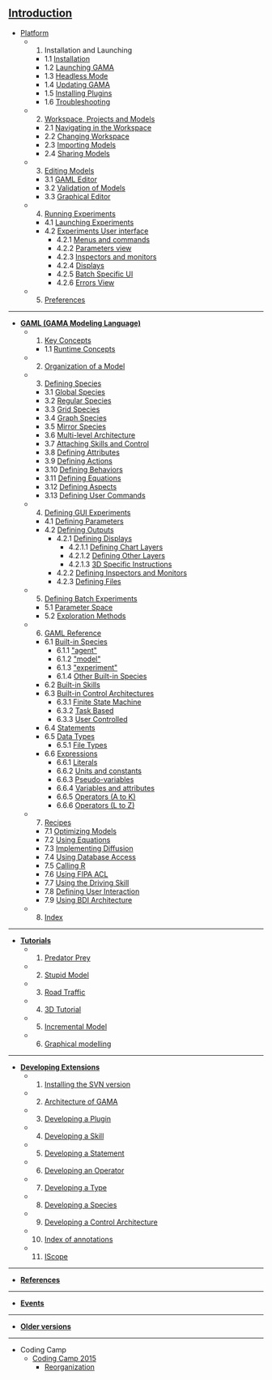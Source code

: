 **[Introduction](G__Overview)**
---
  * [Platform](G__Platform)
    * 1. Installation and Launching
      * 1.1 [Installation](G__Installation)
      * 1.2 [Launching GAMA](G__Launching)
      * 1.3 [Headless Mode](G__Headless)
      * 1.4 [Updating GAMA](G__Updating)
      * 1.5 [Installing Plugins](G__InstallingPlugins)
      * 1.6 [Troubleshooting](G__Troubleshooting)
    * 2. [Workspace, Projects and Models](G__Workspace)
      * 2.1 [Navigating in the Workspace](G__NavigatingWorkspace)
      * 2.2 [Changing Workspace](G__ChangingWorkspace)
      * 2.3 [Importing Models](G__ImportingModels)
      * 2.4 [Sharing Models](G__SharingModels)
    * 3. [Editing Models](G__EditingModels)
      * 3.1 [GAML Editor](G__GamlEditor)
      * 3.2 [Validation of Models](G__ValidationOfModels)
      * 3.3 [Graphical Editor](G__GraphicalEditor)
    * 4. [Running Experiments](G__RunningExperiments)
      * 4.1 [Launching Experiments](G__LaunchingExperiments)
      * 4.2 [Experiments User interface](G__ExperimentsUserInterface)
        * 4.2.1 [Menus and commands](G__MenusAndCommands)
        * 4.2.2 [Parameters view](G__ParametersView)
        * 4.2.3 [Inspectors and monitors](G__InspectorsAndMonitors)
        * 4.2.4 [Displays](G__Displays)
        * 4.2.5 [Batch Specific UI](G__BatchSpecific)
        * 4.2.6 [Errors View](G__ErrorsView)
    * 5. [Preferences](G__Preferences)
---

  * **[GAML (GAMA Modeling Language)](G__GamlLanguage)**
    * 1. [Key Concepts](G__KeyConcepts)
      * 1.1 [Runtime Concepts](G__RuntimeConcepts)
    * 2. [Organization of a Model](G__OrganizationModel)
    * 3. [Defining Species](G__DefiningSpecies)
      * 3.1 [Global Species](G__GlobalSpecies)
      * 3.2 [Regular Species](G__RegularSpecies)
      * 3.3 [Grid Species](G__GridSpecies)
      * 3.4 [Graph Species](G__GraphSpecies)
      * 3.5 [Mirror Species](G__MirrorSpecies)
      * 3.6 [Multi-level Architecture](G__MultiLevel)
      * 3.7 [Attaching Skills and Control](G__SkillsAndControl)
      * 3.8 [Defining Attributes](G__DefiningAttributes)
      * 3.9 [Defining Actions](G__DefiningActions)
      * 3.10 [Defining Behaviors](G__DefiningBehaviors)
      * 3.11 [Defining Equations](G__DefiningEquations)
      * 3.12 [Defining Aspects](G__DefiningAspects)
      * 3.13 [Defining User Commands](G__DefiningUserCommands)
    * 4. [Defining GUI Experiments](G__DefiningExperiments)
      * 4.1 [Defining Parameters](G__DefiningParameters)
      * 4.2 [Defining Outputs](G__DefiningOutputs)
        * 4.2.1 [Defining Displays](G__DefiningDisplays)
          * 4.2.1.1 [Defining Chart Layers](G__DefiningChartLayers)
          * 4.2.1.2 [Defining Other Layers](G__DefiningOtherLayers)
          * 4.2.1.3 [3D Specific Instructions](G__3DSpecificInstructions)
        * 4.2.2 [Defining Inspectors and Monitors](G__DefiningMonitorsAndInspectors)
        * 4.2.3 [Defining Files](G__DefiningFiles)
    * 5. [Defining Batch Experiments](G__BatchExperiments)
      * 5.1 [Parameter Space](G__ParameterSpace)
      * 5.2 [Exploration Methods](G__ExplorationMethods)
    * 6. [GAML Reference](G__GamlReference)
      * 6.1 [Built-in Species](G__BuiltInSpecies)
        * 6.1.1 ["agent"](G__AgentBuiltInSpecies)
        * 6.1.2 ["model"](G__ModelBuiltInSpecies)
        * 6.1.3 ["experiment"](G__ExperimentBuiltInSpecies)
        * 6.1.4 [Other Built-in Species](G__OtherBuiltInSpecies)
      * 6.2 [Built-in Skills](G__BuiltInSkills)
      * 6.3 [Built-in Control Architectures](G__BuiltInControlArchitectures)
        * 6.3.1 [Finite State Machine](G__FiniteStateMachine)
        * 6.3.2 [Task Based](G__TaskBased)
        * 6.3.3 [User Controlled](G__UserControlled)
      * 6.4 [Statements](G__Statements)
      * 6.5 [Data Types](G__DataTypes)
        * 6.5.1 [File Types](G__FileTypes)
      * 6.6 [Expressions](G__Expressions)
        * 6.6.1 [Literals](G__Literals)
        * 6.6.2 [Units and constants](G__UnitsAndConstants)
        * 6.6.3 [Pseudo-variables](G__PseudoVariables)
        * 6.6.4 [Variables and attributes](G__VariablesAndAttributes)
        * 6.6.5 [Operators (A to K)](G__OperatorsAK)
        * 6.6.6 [Operators (L to Z)](G__OperatorsLZ)
    * 7. [Recipes](G__Recipes)
      * 7.1 [Optimizing Models](G__OptimizingModels)
      * 7.2 [Using Equations](G__UsingEquations)
      * 7.3 [Implementing Diffusion](G__Diffusion)
      * 7.4 [Using Database Access](G__UsingDatabase)
      * 7.5 [Calling R](G__CallingR)
      * 7.6 [Using FIPA ACL](G__UsingFIPAACL)
      * 7.7 [Using the Driving Skill](G__UsingDringSkill)
      * 7.8 [Defining User Interaction](G__DefininUserInteraction)
      * 7.9 [Using BDI Architecture](G__UsingBDI)
    * 8. [Index](G__Index)
---

  * **[Tutorials](G__Tutorials)**
    * 1. [Predator Prey](Tutorial__PredatorPreyTutorial)
    * 2. [Stupid Model](Tutorial__StupidModelTutorial)
    * 3. [Road Traffic](Tutorial__RoadTrafficTutorial)
    * 4. [3D Tutorial](Tutorial__ThreeDTutorial)
    * 5. [Incremental Model](Tutorial__IncrementalTutorial)
    * 6. [Graphical modelling](Tutorial__GraphicModelling)
---

  * **[Developing Extensions](G__DevelopingExtensions)**
    * 1. [Installing the SVN version](G__InstallingSvnVersion)
    * 2. [Architecture of GAMA](G__GamaArchitecture)
    * 3. [Developing a Plugin](G__DevelopingPlugins)
    * 4. [Developing a Skill](G__DevelopingSkills)
    * 5. [Developing a Statement](G__DevelopingStatements)
    * 6. [Developing an Operator](G__DevelopingOperators)
    * 7. [Developing a Type](G__DevelopingTypes)
    * 8. [Developing a Species](G__DevelopingSpecies)
    * 9. [Developing a Control Architecture](G__DevelopingControlArchitectures)
    * 10. [Index of annotations](G__DevelopingIndexAnnotations)
    * 11. [IScope](G__DevelopingIScope)
---

  * **[References](G__References)**
---

  * **[Events](G__Events)**
---

  * **[Older versions](G__OlderVersions)**
---

  * Coding Camp
    * [Coding Camp 2015](CodingCamp2015)
      * [Reorganization](Reorganization)